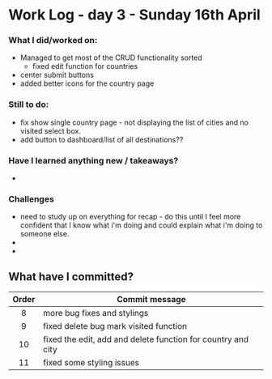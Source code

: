# Work Log - day 3 - Sunday 16th April

### What I did/worked on:
- Managed to get most of the CRUD functionality sorted
  - fixed edit function for countries
- center submit buttons
- added better icons for the country page

### Still to do:
- fix show single country page - not displaying the list of cities and no visited select box.
- add button to dashboard/list of all destinations??

### Have I learned anything new / takeaways?
- 

### Challenges
- need to study up on everything for recap - do this until I feel more confident that I know what i'm doing and could explain what i'm doing to someone else.
- 
-

## What have I committed?

| Order | Commit message                |
| :----:| ----------------------------- |
| 8     | more bug fixes and stylings   |
| 9     | fixed delete bug mark visited function       |
| 10    | fixed the edit, add and delete function for country and city|
| 11    | fixed some styling issues     |

